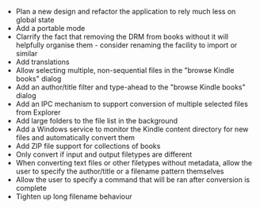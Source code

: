 - Plan a new design and refactor the application to rely much less on global state
- Add a portable mode
- Clarrify the fact that removing the DRM from books without it will helpfully organise them - consider renaming the facility to import or similar
- Add translations
- Allow selecting multiple, non-sequential files in the "browse Kindle books" dialog
- Add an author/title filter and type-ahead to the "browse Kindle books" dialog
- Add an IPC mechanism to support conversion of multiple selected files from Explorer
- Add large folders to the file list in the background
- Add a Windows service to monitor the Kindle content directory for new files and automatically convert them
- Add ZIP file support for collections of books
- Only convert if input and output filetypes are different
- When converting text files or other filetypes without metadata, allow the user to specify the author/title or a filename pattern themselves
- Allow the user to specify a command that will be ran after conversion is complete
- Tighten up long filename behaviour
